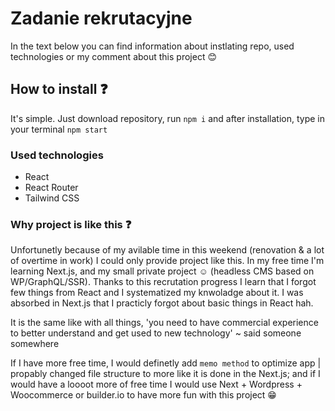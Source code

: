 # Zadanie rekrutacyjne

In the text below you can find information about instlating repo, used technologies or my comment about this project 😊

## How to install ❓

It's simple. Just download repository, run `npm i` and after installation, type in your terminal `npm start`

### Used technologies

- React
- React Router
- Tailwind CSS

### Why project is like this ❓

Unfortunetly because of my avilable time in this weekend (renovation & a lot of overtime in work) I could only provide project like this. 
In my free time I'm learning Next.js, and my small private project ☺ (headless CMS based on WP/GraphQL/SSR).
Thanks to this recrutation progress I learn that I forgot few things from React and I systematized my knwoladge about it. I was absorbed in Next.js that I practicly forgot about basic things in React hah.

It is the same like with all things, 'you need to have commercial experience to better understand and get used to new technology' ~ said someone somewhere

If I have more free time, I would definetly add `memo method` to optimize app | propably changed file structure to more like it is done in the Next.js; and if I would have a loooot more of free time I would use Next + Wordpress + Woocommerce or builder.io to have more fun with this project 😁
